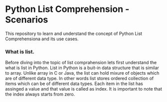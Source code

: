 # Python List Comprehension - Scenarios
This repository to learn and understand the concept of Python List Comprehensiona and its use cases.

### What is list.
Before diving into the topic of list comprahension lets first understand the what is list in Python. List in Python is a buit-in data structure that is similar to array. Unlike array in C or Java, the list can hold mixure of objects which are of different data type. In other words list stores ordered collection of items which can be of different data types. Each item in the list has assinged a value and that value is called as index. It is important to note that the index always starts from zero.